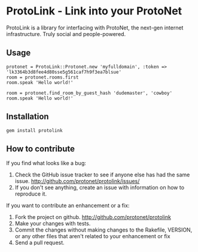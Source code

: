 # ProtoLink - Link into your ProtoNet

ProtoLink is a library for interfacing with ProtoNet, the next-gen internet infrastructure. Truly social and people-powered.

## Usage

    protonet = ProtoLink::Protonet.new 'myfulldomain', :token => 'lk3364b3d8fee4d80sse5g561caf7h9f3ea7blsue'
    room = protonet.rooms.first
    room.speak 'Hello world!'

    room = protonet.find_room_by_guest_hash 'dudemaster', 'cowboy'
    room.speak 'Hello world!'

## Installation

    gem install protolink
  
## How to contribute

If you find what looks like a bug:

1. Check the GitHub issue tracker to see if anyone else has had the same issue.
   http://github.com/protonet/protolink/issues/
2. If you don't see anything, create an issue with information on how to reproduce it.

If you want to contribute an enhancement or a fix:

1. Fork the project on github.
   http://github.com/protonet/protolink
2. Make your changes with tests.
3. Commit the changes without making changes to the Rakefile, VERSION, or any other files that aren't related to your enhancement or fix
4. Send a pull request.
